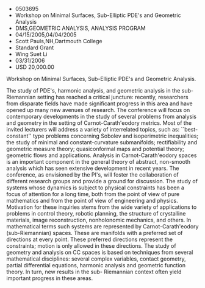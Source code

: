 
* 0503695
* Workshop on Minimal Surfaces, Sub-Elliptic PDE's and Geometric Analysis
* DMS,GEOMETRIC ANALYSIS, ANALYSIS PROGRAM
* 04/15/2005,04/04/2005
* Scott Pauls,NH,Dartmouth College
* Standard Grant
* Wing Suet Li
* 03/31/2006
* USD 20,000.00

Workshop on Minimal Surfaces, Sub-Elliptic PDE's and Geometric Analysis.



The study of PDE's, harmonic analysis, and geometric analysis in the sub-
Riemannian setting has reached a critical juncture: recently, researchers from
disparate fields have made significant progress in this area and have opened up
many new avenues of research. The conference will focus on contemporary
developments in the study of several problems from analysis and geometry in the
setting of Carnot-Carath\'eodory metrics. Most of the invited lecturers will
address a variety of interrelated topics, such as: ``best-constant'' type
problems concerning Sobolev and isoperimetric inequalities; the study of minimal
and constant-curvature submanifolds; rectifiability and geometric measure
theory; quasiconformal maps and potential theory; geometric flows and
applications. Analysis in Carnot-Carath\'eodory spaces is an important component
in the general theory of abstract, non-smooth analysis which has seen extensive
development in recent years. The conference, as envisioned by the PI's, will
foster the collaboration of different research groups and provide a ground for
discussion. The study of systems whose dynamics is subject to physical
constraints has been a focus of attention for a long time, both from the point
of view of pure mathematics and from the point of view of engineering and
physics. Motivation for these inquiries stems from the wide variety of
applications to problems in control theory, robotic planning, the structure of
crystalline materials, image reconstruction, nonholonomic mechanics, and others.
In mathematical terms such systems are represented by Carnot-Carath\'eodory
(sub-Riemannian) spaces. These are manifolds with a preferred set of directions
at every point. These preferred directions represent the constraints; motion is
only allowed in these directions. The study of geometry and analysis on CC
spaces is based on techniques from several mathematical disciplines: several
complex variables, contact geometry, partial differential equations, harmonic
analysis and geometric function theory. In turn, new results in the sub-
Riemannian context often yield important progress in these areas.


